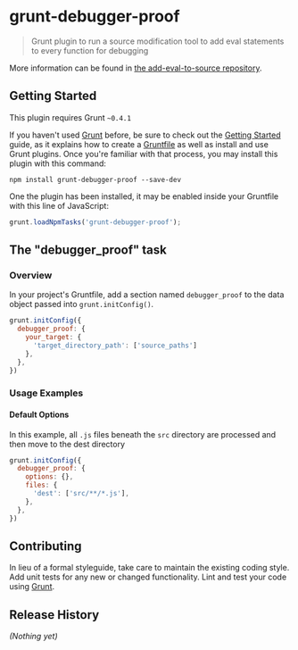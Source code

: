 # grunt-debugger-proof

> Grunt plugin to run a source modification tool to add eval statements to every function for debugging

More information can be found in [the add-eval-to-source repository](https://github.com/johnkpaul/add-eval-to-source).

## Getting Started
This plugin requires Grunt `~0.4.1`

If you haven't used [Grunt](http://gruntjs.com/) before, be sure to check out the [Getting Started](http://gruntjs.com/getting-started) guide, as it explains how to create a [Gruntfile](http://gruntjs.com/sample-gruntfile) as well as install and use Grunt plugins. Once you're familiar with that process, you may install this plugin with this command:

```shell
npm install grunt-debugger-proof --save-dev
```

One the plugin has been installed, it may be enabled inside your Gruntfile with this line of JavaScript:

```js
grunt.loadNpmTasks('grunt-debugger-proof');
```

## The "debugger_proof" task

### Overview
In your project's Gruntfile, add a section named `debugger_proof` to the data object passed into `grunt.initConfig()`.

```js
grunt.initConfig({
  debugger_proof: {
    your_target: {
      'target_directory_path': ['source_paths']
    },
  },
})
```

### Usage Examples

#### Default Options
In this example, all `.js` files beneath the `src` directory are processed and then move to the dest directory

```js
grunt.initConfig({
  debugger_proof: {
    options: {},
    files: {
      'dest': ['src/**/*.js'],
    },
  },
})
```

## Contributing
In lieu of a formal styleguide, take care to maintain the existing coding style. Add unit tests for any new or changed functionality. Lint and test your code using [Grunt](http://gruntjs.com/).

## Release History
_(Nothing yet)_

